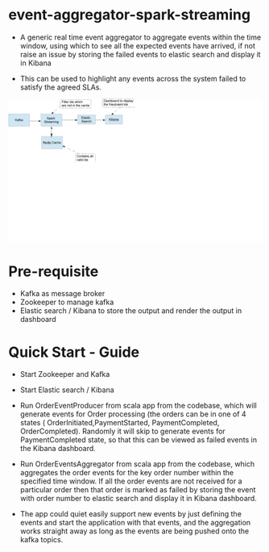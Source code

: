 # event-aggregator-spark-streaming

* A generic real time event aggregator to aggregate events within the time window, using which to see all the
expected events have arrived, if not raise an issue by storing the failed events to elastic search and display
it in Kibana

* This can be used to highlight any events across the system failed to satisfy the agreed SLAs.
 

![alt tag](https://github.com/valliappanr/spark-streaming/blob/master/find-fraudulent-ids.png)

# Pre-requisite
* Kafka as message broker
* Zookeeper to manage kafka
* Elastic search / Kibana to store the output and render the output in dashboard


# Quick Start - Guide
* Start Zookeeper and Kafka
* Start Elastic search / Kibana
* Run OrderEventProducer from scala app from the codebase, which will generate events for Order processing
  (the orders can be in one of 4 states ( OrderInitiated,PaymentStarted, PaymentCompleted, OrderCompleted).
  Randomly it will skip to generate events for PaymentCompleted state, so that this can be viewed as failed
  events in the Kibana dashboard.
  
* Run OrderEventsAggregator from scala app from the codebase, which aggregates the order events for the key
order number within the specified time window. If all the order events are not received for a particular order
then that order is marked as failed by storing the event with order number to elastic search and display it in
Kibana dashboard.
* The app could quiet easily support new events by just defining the events and start the application with that
  events, and the aggregation works straight away as long as the events are being pushed onto the kafka topics.
